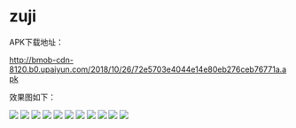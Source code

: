 # zuji

APK下载地址：

http://bmob-cdn-8120.b0.upaiyun.com/2018/10/26/72e5703e4044e14e80eb276ceb76771a.apk



效果图如下：

![](https://github.com/wulee510505/zuji/blob/master/screenshots/zuji_1.jpg)
![](https://github.com/wulee510505/zuji/blob/master/screenshots/zuji_8.jpg)
![](https://github.com/wulee510505/zuji/blob/master/screenshots/zuji_9.jpg)
![](https://github.com/wulee510505/zuji/blob/master/screenshots/zuji_10.jpg)
![](https://github.com/wulee510505/zuji/blob/master/screenshots/zuji_11.jpg)
![](https://github.com/wulee510505/zuji/blob/master/screenshots/zuji_14.jpg)
![](https://github.com/wulee510505/zuji/blob/master/screenshots/zuji_15.jpg)
![](https://github.com/wulee510505/zuji/blob/master/screenshots/zuji_2.jpg)
![](https://github.com/wulee510505/zuji/blob/master/screenshots/zuji_4.jpg)
![](https://github.com/wulee510505/zuji/blob/master/screenshots/zuji_6.jpg)
![](https://github.com/wulee510505/zuji/blob/master/screenshots/zuji_3.jpg)
